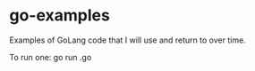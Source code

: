 # go-examples
Examples of GoLang code that I will use and return to over time.

To run one: go run <filename>.go
